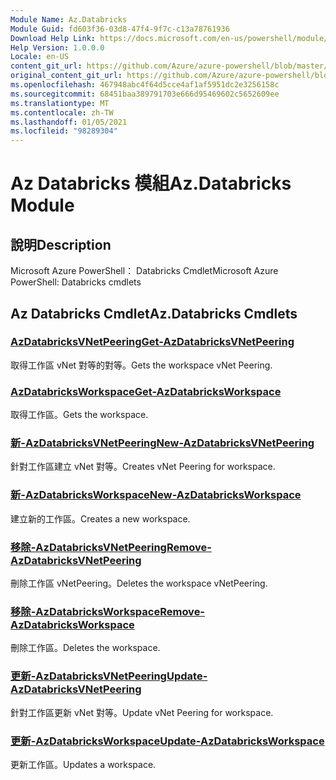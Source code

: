 ```yaml
---
Module Name: Az.Databricks
Module Guid: fd603f36-03d8-47f4-9f7c-c13a78761936
Download Help Link: https://docs.microsoft.com/en-us/powershell/module/az.databricks
Help Version: 1.0.0.0
Locale: en-US
content_git_url: https://github.com/Azure/azure-powershell/blob/master/src/Databricks/help/Az.Databricks.md
original_content_git_url: https://github.com/Azure/azure-powershell/blob/master/src/Databricks/help/Az.Databricks.md
ms.openlocfilehash: 467948abc4f64d5cce4af1af5951dc2e3256158c
ms.sourcegitcommit: 68451baa389791703e666d95469602c5652609ee
ms.translationtype: MT
ms.contentlocale: zh-TW
ms.lasthandoff: 01/05/2021
ms.locfileid: "98289304"
---
```

# <span data-ttu-id="8cb25-101">Az Databricks 模組</span><span class="sxs-lookup"><span data-stu-id="8cb25-101">Az.Databricks Module</span></span>
## <span data-ttu-id="8cb25-102">說明</span><span class="sxs-lookup"><span data-stu-id="8cb25-102">Description</span></span>
<span data-ttu-id="8cb25-103">Microsoft Azure PowerShell： Databricks Cmdlet</span><span class="sxs-lookup"><span data-stu-id="8cb25-103">Microsoft Azure PowerShell: Databricks cmdlets</span></span>

## <span data-ttu-id="8cb25-104">Az Databricks Cmdlet</span><span class="sxs-lookup"><span data-stu-id="8cb25-104">Az.Databricks Cmdlets</span></span>
### [<span data-ttu-id="8cb25-105">AzDatabricksVNetPeering</span><span class="sxs-lookup"><span data-stu-id="8cb25-105">Get-AzDatabricksVNetPeering</span></span>](Get-AzDatabricksVNetPeering.md)
<span data-ttu-id="8cb25-106">取得工作區 vNet 對等的對等。</span><span class="sxs-lookup"><span data-stu-id="8cb25-106">Gets the workspace vNet Peering.</span></span>

### [<span data-ttu-id="8cb25-107">AzDatabricksWorkspace</span><span class="sxs-lookup"><span data-stu-id="8cb25-107">Get-AzDatabricksWorkspace</span></span>](Get-AzDatabricksWorkspace.md)
<span data-ttu-id="8cb25-108">取得工作區。</span><span class="sxs-lookup"><span data-stu-id="8cb25-108">Gets the workspace.</span></span>

### [<span data-ttu-id="8cb25-109">新-AzDatabricksVNetPeering</span><span class="sxs-lookup"><span data-stu-id="8cb25-109">New-AzDatabricksVNetPeering</span></span>](New-AzDatabricksVNetPeering.md)
<span data-ttu-id="8cb25-110">針對工作區建立 vNet 對等。</span><span class="sxs-lookup"><span data-stu-id="8cb25-110">Creates vNet Peering for workspace.</span></span>

### [<span data-ttu-id="8cb25-111">新-AzDatabricksWorkspace</span><span class="sxs-lookup"><span data-stu-id="8cb25-111">New-AzDatabricksWorkspace</span></span>](New-AzDatabricksWorkspace.md)
<span data-ttu-id="8cb25-112">建立新的工作區。</span><span class="sxs-lookup"><span data-stu-id="8cb25-112">Creates a new workspace.</span></span>

### [<span data-ttu-id="8cb25-113">移除-AzDatabricksVNetPeering</span><span class="sxs-lookup"><span data-stu-id="8cb25-113">Remove-AzDatabricksVNetPeering</span></span>](Remove-AzDatabricksVNetPeering.md)
<span data-ttu-id="8cb25-114">刪除工作區 vNetPeering。</span><span class="sxs-lookup"><span data-stu-id="8cb25-114">Deletes the workspace vNetPeering.</span></span>

### [<span data-ttu-id="8cb25-115">移除-AzDatabricksWorkspace</span><span class="sxs-lookup"><span data-stu-id="8cb25-115">Remove-AzDatabricksWorkspace</span></span>](Remove-AzDatabricksWorkspace.md)
<span data-ttu-id="8cb25-116">刪除工作區。</span><span class="sxs-lookup"><span data-stu-id="8cb25-116">Deletes the workspace.</span></span>

### [<span data-ttu-id="8cb25-117">更新-AzDatabricksVNetPeering</span><span class="sxs-lookup"><span data-stu-id="8cb25-117">Update-AzDatabricksVNetPeering</span></span>](Update-AzDatabricksVNetPeering.md)
<span data-ttu-id="8cb25-118">針對工作區更新 vNet 對等。</span><span class="sxs-lookup"><span data-stu-id="8cb25-118">Update vNet Peering for workspace.</span></span>

### [<span data-ttu-id="8cb25-119">更新-AzDatabricksWorkspace</span><span class="sxs-lookup"><span data-stu-id="8cb25-119">Update-AzDatabricksWorkspace</span></span>](Update-AzDatabricksWorkspace.md)
<span data-ttu-id="8cb25-120">更新工作區。</span><span class="sxs-lookup"><span data-stu-id="8cb25-120">Updates a workspace.</span></span>

